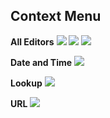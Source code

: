 ## Context Menu

**All Editors**
![](/docs/Context%20Menu_CtxMenu1.PNG)
![](/docs/Context%20Menu_setstatusctxmenu.PNG)
![](/docs/Context%20Menu_setstatus.PNG)

**Date and Time**
![](/docs/Context%20Menu_CtxMenu2.PNG)

**Lookup**
![](/docs/Context%20Menu_CtxMenu3.PNG)

**URL**
![](/docs/Context%20Menu_openurlctxmenu.PNG)
